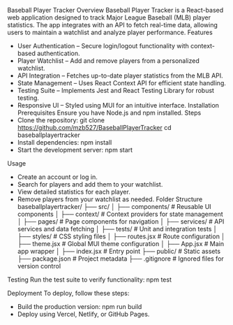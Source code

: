 Baseball Player Tracker
Overview
Baseball Player Tracker is a React-based web application designed to track Major League Baseball (MLB) player statistics. The app integrates with an API to fetch real-time data, allowing users to maintain a watchlist and analyze player performance.
Features
- User Authentication – Secure login/logout functionality with context-based authentication.
- Player Watchlist – Add and remove players from a personalized watchlist.
- API Integration – Fetches up-to-date player statistics from the MLB API.
- State Management – Uses React Context API for efficient state handling.
- Testing Suite – Implements Jest and React Testing Library for robust testing.
- Responsive UI – Styled using MUI for an intuitive interface.
Installation
Prerequisites
Ensure you have Node.js and npm installed.
Steps
- Clone the repository:
git clone <https://github.com/mzb527/BaseballPlayerTracker>
cd baseballplayertracker
- Install dependencies:
npm install
- Start the development server:
npm start


Usage
- Create an account or log in.
- Search for players and add them to your watchlist.
- View detailed statistics for each player.
- Remove players from your watchlist as needed.
Folder Structure
baseballplayertracker/
├── src/
│   ├── components/      # Reusable UI components
│   ├── context/         # Context providers for state management
│   ├── pages/           # Page components for navigation
│   ├── services/        # API services and data fetching
│   ├── tests/           # Unit and integration tests
│   ├── styles/          # CSS styling files
│   ├── routes.jsx       # Route configuration
│   ├── theme.jsx        # Global MUI theme configuration
│   ├── App.jsx          # Main app wrapper
│   ├── index.jsx        # Entry point
├── public/              # Static assets
├── package.json         # Project metadata
├── .gitignore           # Ignored files for version control


Testing
Run the test suite to verify functionality:
npm test


Deployment
To deploy, follow these steps:
- Build the production version:
npm run build
- Deploy using Vercel, Netlify, or GitHub Pages.
